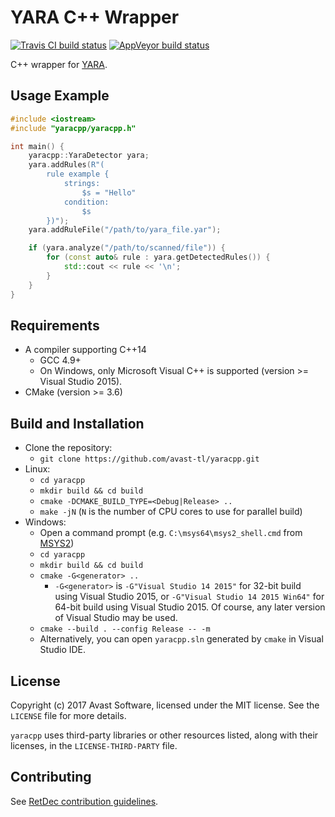 # YARA C++ Wrapper

[![Travis CI build status](https://travis-ci.org/avast-tl/yaracpp.svg?branch=master)](https://travis-ci.org/avast-tl/yaracpp)
[![AppVeyor build status](https://ci.appveyor.com/api/projects/status/github/avast-tl/yaracpp?branch=master&svg=true)](https://ci.appveyor.com/project/avast-tl/yaracpp?branch=master)

C++ wrapper for [YARA](https://github.com/VirusTotal/yara).

## Usage Example

```cpp
#include <iostream>
#include "yaracpp/yaracpp.h"

int main() {
    yaracpp::YaraDetector yara;
    yara.addRules(R"(
        rule example {
            strings:
                $s = "Hello"
            condition:
                $s
        })");
    yara.addRuleFile("/path/to/yara_file.yar");

    if (yara.analyze("/path/to/scanned/file")) {
        for (const auto& rule : yara.getDetectedRules()) {
            std::cout << rule << '\n';
        }
    }
}
```

## Requirements

* A compiler supporting C++14
  * GCC 4.9+
  * On Windows, only Microsoft Visual C++ is supported (version >= Visual Studio 2015).
* CMake (version >= 3.6)

## Build and Installation

* Clone the repository:
  * `git clone https://github.com/avast-tl/yaracpp.git`
* Linux:
  * `cd yaracpp`
  * `mkdir build && cd build`
  * `cmake -DCMAKE_BUILD_TYPE=<Debug|Release> ..`
  * `make -jN` (`N` is the number of CPU cores to use for parallel build)
* Windows:
  * Open a command prompt (e.g. `C:\msys64\msys2_shell.cmd` from [MSYS2](https://github.com/avast-tl/retdec/wiki/Windows-Environment))
  * `cd yaracpp`
  * `mkdir build && cd build`
  * `cmake -G<generator> ..`
    * `-G<generator>` is `-G"Visual Studio 14 2015"` for 32-bit build using Visual Studio 2015, or `-G"Visual Studio 14 2015 Win64"` for 64-bit build using Visual Studio 2015. Of course, any later version of Visual Studio may be used.
  * `cmake --build . --config Release -- -m`
  * Alternatively, you can open `yaracpp.sln` generated by `cmake` in Visual Studio IDE.

## License

Copyright (c) 2017 Avast Software, licensed under the MIT license. See the `LICENSE` file for more details.

`yaracpp` uses third-party libraries or other resources listed, along with their licenses, in the `LICENSE-THIRD-PARTY` file.

## Contributing

See [RetDec contribution guidelines](https://github.com/avast-tl/retdec/wiki/Contribution-Guidelines).
